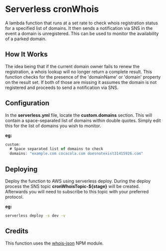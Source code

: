 # Serverless cronWhois
A lambda function that runs at a set rate to check whois registration status for a specified list of domains. It then sends a notification via SNS in the event a domain is unregistered. This can be used to monitor the availability of a parked domain.

## How It Works
The idea being that if the current domain owner fails to renew the registration, a whois lookup will no longer return a complete result. This function checks for the
presence of the 'domainName' or 'domain' property on the result set. If both of those
are missing it assumes the domain is not registered and proceeds to send a notification via SNS.

## Configuration
In the **serverless.yml** file, locate the **custom.domains** section. This will contain a space-separated list of domains within double quotes. Simply edit this for the list of domains you wish to monitor.

**eg:**
```javascript
custom:
  # Space separated list of domains to check
  domains: "example.com cocacola.com doesnotexist31415926.com"
```
## Deploying
Deploy the function to AWS using serverless deploy. During the deploy process the SNS topic **cronWhoisTopic-${stage}** will be created. Afterwards you will need to subscribe to this topic with your preferred protocol.

**eg:**
```bash
serverless deploy -s dev -v
```
## Credits
This function uses the [whois-json](https://www.npmjs.com/package/whois-json) NPM module.
